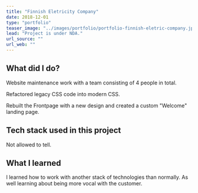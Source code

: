 ```yaml
---
title: "Finnish Eletricity Company"
date: 2018-12-01
type: "portfolio"
teaser_image: "../images/portfolio/portfolio-finnish-eletric-company.jpg"
lead: "Project is under NDA."
url_source: ""
url_web: ""
---
```


## What did I do?

Website maintenance work with a team consisting of 4 people in total.

Refactored legacy CSS code into modern CSS.

Rebuilt the Frontpage with a new design and created a custom "Welcome" landing page.


## Tech stack used in this project

Not allowed to tell.

## What I learned

I learned how to work with another stack of technologies than normally. As well learning about being more vocal with the customer.